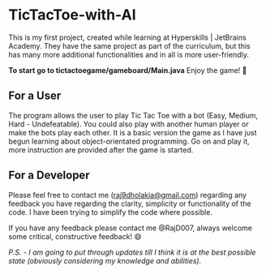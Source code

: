 # TicTacToe-with-AI
This is my first project, created while learning at Hyperskills | JetBrains Academy. They have the same project as part of the curriculum, but this has many more additional functionalities and in all is more user-friendly.

**To start go to tictactoegame/gameboard/Main.java** Enjoy the game! :partying_face:

## For a User
The program allows the user to play Tic Tac Toe with a bot (Easy, Medium, Hard - Undefeatable). You could also play with another human player or make the bots play each other. It is a basic version the game as I have just begun learning about object-orientated programming. Go on and play it, more instruction are provided after the game is started.

## For a Developer
Please feel free to contact me (raj9dholakia@gmail.com) regarding any feedback you have regarding the clarity, simplicity or functionality of the code. I have been trying to simplify the code where possible.

If you have any feedback please contact me @RajD007, always welcome some critical, constructive feedback! :smile:

*P.S. - I am going to put through updates till I think it is at the best possible state (obviously considering my knowledge and abilities).*

